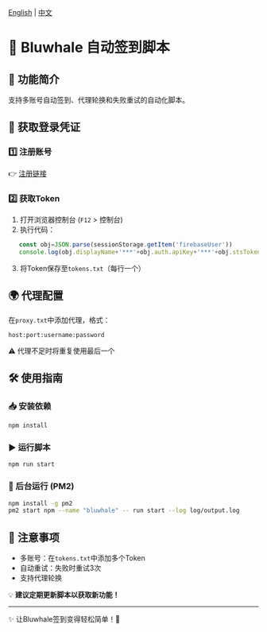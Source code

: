 
[English](README.md) | [中文](README_zh.md)

# 🌊 Bluwhale 自动签到脚本
## 📌 功能简介
支持多账号自动签到、代理轮换和失败重试的自动化脚本。

## 🚀 获取登录凭证
### 1️⃣ 注册账号
👉 [注册链接](https://profile.bluwhale.com/login?referral=7da0a708-9050-4573-9989-3a051e776164)

### 2️⃣ 获取Token
1. 打开浏览器控制台 (`F12` > 控制台)
2. 执行代码：
```js
   const obj=JSON.parse(sessionStorage.getItem('firebaseUser'))
   console.log(obj.displayName+'***'+obj.auth.apiKey+'***'+obj.stsTokenManager.refreshToken+'***'+obj.stsTokenManager.accessToken)
```
3. 将Token保存至`tokens.txt`（每行一个）

## 🌍 代理配置
在`proxy.txt`中添加代理，格式：
```
host:port:username:password
```
⚠️ 代理不足时将重复使用最后一个

## 🛠️ 使用指南
### 📥 安装依赖
```sh
npm install
```

### ▶️ 运行脚本
```sh
npm run start
```

### 🔄 后台运行 (PM2)
```sh
npm install -g pm2
pm2 start npm --name "bluwhale" -- run start --log log/output.log
```

## 📌 注意事项
- 多账号：在`tokens.txt`中添加多个Token
- 自动重试：失败时重试3次
- 支持代理轮换

💡 **建议定期更新脚本以获取新功能！**

---
✨ 让Bluwhale签到变得轻松简单！🌊
